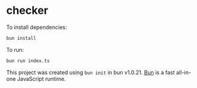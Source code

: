 # checker

To install dependencies:

```bash
bun install
```

To run:

```bash
bun run index.ts
```

This project was created using `bun init` in bun v1.0.21. [Bun](https://bun.sh) is a fast all-in-one JavaScript runtime.
